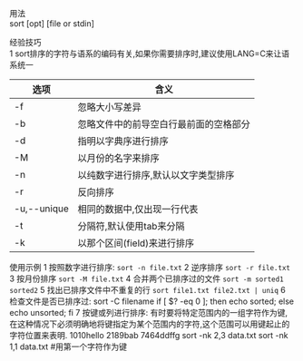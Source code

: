 用法  
sort [opt] [file or stdin]



经验技巧  
1 sort排序的字符与语系的编码有关,如果你需要排序时,建议使用LANG=C来让语系统一  

选项 | 含义
-- | --
-f | 忽略大小写差异
-b | 忽略文件中的前导空白行最前面的空格部分
-d | 指明以字典序进行排序
-M | 以月份的名字来排序
-n | 以纯数字进行排序,默认以文字类型排序
-r | 反向排序
-u,--unique | 相同的数据中,仅出现一行代表
-t | 分隔符,默认使用tab来分隔
-k | 以那个区间(field)来进行排序



使用示例
1 按照数字进行排序:
```sort -n file.txt```
2 逆序排序
```sort -r file.txt```
3 按月份排序
```sort -M file.txt```
4 合并两个已排序过的文件
```sort -m sorted1 sorted2```
5 找出已排序文件中不重复的行
```sort file1.txt file2.txt | uniq```
6 检查文件是否已排序过:
sort -C filename
if [ $? -eq 0 ]; then
  echo sorted;
else
  echo unsorted;
fi
7 按键或列进行排序:
有时要将特定范围内的一组字符作为键,在这种情况下必须明确地将键指定为某个范围内的字符,这个范围可以用键起止的字符位置来表明.
1010hello
2189bab
7464ddffg
sort -nk 2,3 data.txt
sort -nk 1,1 data.txt #用第一个字符作为键







